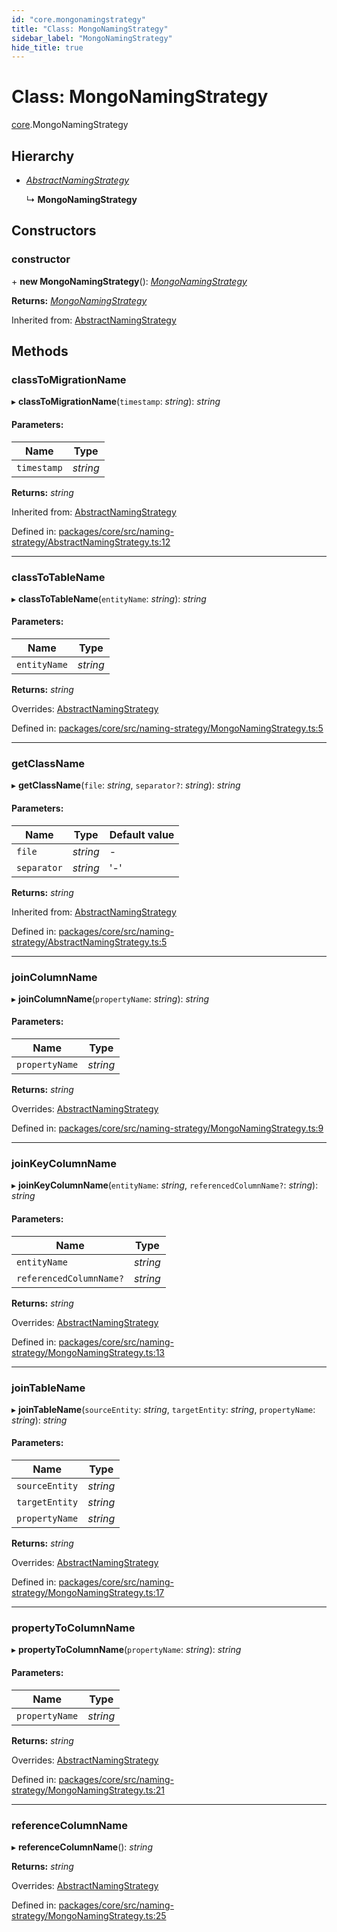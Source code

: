 ```yaml
---
id: "core.mongonamingstrategy"
title: "Class: MongoNamingStrategy"
sidebar_label: "MongoNamingStrategy"
hide_title: true
---
```


# Class: MongoNamingStrategy

[core](../modules/core.md).MongoNamingStrategy

## Hierarchy

* [*AbstractNamingStrategy*](core.abstractnamingstrategy.md)

  ↳ **MongoNamingStrategy**

## Constructors

### constructor

\+ **new MongoNamingStrategy**(): [*MongoNamingStrategy*](core.mongonamingstrategy.md)

**Returns:** [*MongoNamingStrategy*](core.mongonamingstrategy.md)

Inherited from: [AbstractNamingStrategy](core.abstractnamingstrategy.md)

## Methods

### classToMigrationName

▸ **classToMigrationName**(`timestamp`: *string*): *string*

#### Parameters:

Name | Type |
------ | ------ |
`timestamp` | *string* |

**Returns:** *string*

Inherited from: [AbstractNamingStrategy](core.abstractnamingstrategy.md)

Defined in: [packages/core/src/naming-strategy/AbstractNamingStrategy.ts:12](https://github.com/mikro-orm/mikro-orm/blob/969d4229bd/packages/core/src/naming-strategy/AbstractNamingStrategy.ts#L12)

___

### classToTableName

▸ **classToTableName**(`entityName`: *string*): *string*

#### Parameters:

Name | Type |
------ | ------ |
`entityName` | *string* |

**Returns:** *string*

Overrides: [AbstractNamingStrategy](core.abstractnamingstrategy.md)

Defined in: [packages/core/src/naming-strategy/MongoNamingStrategy.ts:5](https://github.com/mikro-orm/mikro-orm/blob/969d4229bd/packages/core/src/naming-strategy/MongoNamingStrategy.ts#L5)

___

### getClassName

▸ **getClassName**(`file`: *string*, `separator?`: *string*): *string*

#### Parameters:

Name | Type | Default value |
------ | ------ | ------ |
`file` | *string* | - |
`separator` | *string* | '-' |

**Returns:** *string*

Inherited from: [AbstractNamingStrategy](core.abstractnamingstrategy.md)

Defined in: [packages/core/src/naming-strategy/AbstractNamingStrategy.ts:5](https://github.com/mikro-orm/mikro-orm/blob/969d4229bd/packages/core/src/naming-strategy/AbstractNamingStrategy.ts#L5)

___

### joinColumnName

▸ **joinColumnName**(`propertyName`: *string*): *string*

#### Parameters:

Name | Type |
------ | ------ |
`propertyName` | *string* |

**Returns:** *string*

Overrides: [AbstractNamingStrategy](core.abstractnamingstrategy.md)

Defined in: [packages/core/src/naming-strategy/MongoNamingStrategy.ts:9](https://github.com/mikro-orm/mikro-orm/blob/969d4229bd/packages/core/src/naming-strategy/MongoNamingStrategy.ts#L9)

___

### joinKeyColumnName

▸ **joinKeyColumnName**(`entityName`: *string*, `referencedColumnName?`: *string*): *string*

#### Parameters:

Name | Type |
------ | ------ |
`entityName` | *string* |
`referencedColumnName?` | *string* |

**Returns:** *string*

Overrides: [AbstractNamingStrategy](core.abstractnamingstrategy.md)

Defined in: [packages/core/src/naming-strategy/MongoNamingStrategy.ts:13](https://github.com/mikro-orm/mikro-orm/blob/969d4229bd/packages/core/src/naming-strategy/MongoNamingStrategy.ts#L13)

___

### joinTableName

▸ **joinTableName**(`sourceEntity`: *string*, `targetEntity`: *string*, `propertyName`: *string*): *string*

#### Parameters:

Name | Type |
------ | ------ |
`sourceEntity` | *string* |
`targetEntity` | *string* |
`propertyName` | *string* |

**Returns:** *string*

Overrides: [AbstractNamingStrategy](core.abstractnamingstrategy.md)

Defined in: [packages/core/src/naming-strategy/MongoNamingStrategy.ts:17](https://github.com/mikro-orm/mikro-orm/blob/969d4229bd/packages/core/src/naming-strategy/MongoNamingStrategy.ts#L17)

___

### propertyToColumnName

▸ **propertyToColumnName**(`propertyName`: *string*): *string*

#### Parameters:

Name | Type |
------ | ------ |
`propertyName` | *string* |

**Returns:** *string*

Overrides: [AbstractNamingStrategy](core.abstractnamingstrategy.md)

Defined in: [packages/core/src/naming-strategy/MongoNamingStrategy.ts:21](https://github.com/mikro-orm/mikro-orm/blob/969d4229bd/packages/core/src/naming-strategy/MongoNamingStrategy.ts#L21)

___

### referenceColumnName

▸ **referenceColumnName**(): *string*

**Returns:** *string*

Overrides: [AbstractNamingStrategy](core.abstractnamingstrategy.md)

Defined in: [packages/core/src/naming-strategy/MongoNamingStrategy.ts:25](https://github.com/mikro-orm/mikro-orm/blob/969d4229bd/packages/core/src/naming-strategy/MongoNamingStrategy.ts#L25)
